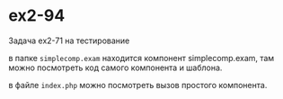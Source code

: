 # ex2-94

Задача ex2-71 на тестирование

в папке `simplecomp.exam` находится компонент simplecomp.exam, там можно посмотреть код самого компонента и шаблона.

в файле `index.php` можно посмотреть вызов простого компонента.
